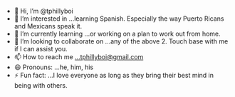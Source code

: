 - 👋 Hi, I’m @tphillyboi
- 👀 I’m interested in ...learning Spanish. Especially the way Puerto Ricans and Mexicans speak it.
- 🌱 I’m currently learning ...or working on a plan to work out from home.
- 💞️ I’m looking to collaborate on ...any of the above 2. Touch base with me if I can assist you.
- 📫 How to reach me ...tphillyboi@gmail.com
- 😄 Pronouns: ...he, him, his
- ⚡ Fun fact: ...I love everyone as long as they bring their best mind in being with others.

<!---
tphillyboi/tphillyboi is a ✨ special ✨ repository because its `README.md` (this file) appears on your GitHub profile.
You can click the Preview link to take a look at your changes.
--->
